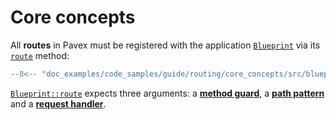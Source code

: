 # Core concepts

All **routes** in Pavex must be registered with the application [`Blueprint`][Blueprint] via
its [`route`][Blueprint::route] method:

```rust hl_lines="6"
--8<-- "doc_examples/code_samples/guide/routing/core_concepts/src/blueprint.rs"
```

[`Blueprint::route`][Blueprint::route] expects three arguments: a [**method guard**](method_guards.md), a [**path pattern**](path_patterns.md) and a [**request
handler**](request_handlers.md).

[Blueprint]: ../../api_reference/pavex/blueprint/struct.Blueprint.html
[Blueprint::route]: ../../api_reference/pavex/blueprint/struct.Blueprint.html#method.route
